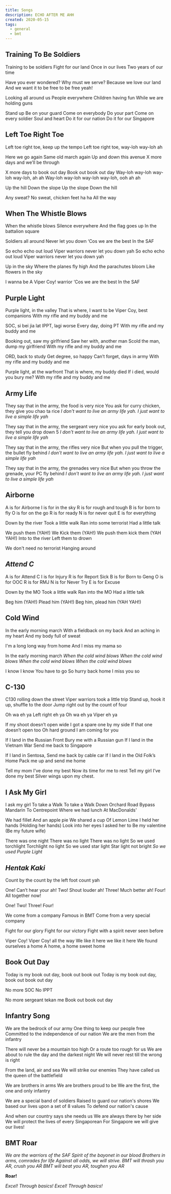 ```yaml
---
title: Songs
description: ECHO AFTER ME AHH
created: 2020-05-15
tags:
  - general
  - bmt
---
```


## Training To Be Soldiers
Training to be soldiers
Fight for our land
Once in our lives
Two years of our time

Have you ever wondered?
Why must we serve?
Because we love our land
And we want it to be free to be free yeah!

Looking all around us
People everywhere
Children having fun
While we are holding guns

Stand up
Be on your guard
Come on everybody
Do your part
Come on every soldier
Soul and heart
Do it for our nation
Do it for our Singapore

## Left Toe Right Toe

Left toe right toe, keep up the tempo
Left toe right toe, way-loh way-loh ah

Here we go again
Same old march again
Up and down this avenue
X more days and we’ll be through

X more days to book out day
Book out book out day
Way-loh way-loh way-loh way-loh, ah ah
Way-loh way-loh way-loh way-loh, ooh ah ah

Up the hill
Down the slope
Up the slope
Down the hill

Any sweat?
No sweat, chicken feet ha ha
All the way

## When The Whistle Blows
When the whistle blows
Silence everywhere
And the flag goes up
In the battalion square

Soldiers all around
Never let you down
‘Cos we are the best
In the SAF

So echo echo out loud
Viper warriors never let you down yah
So echo echo out loud
Viper warriors never let you down yah

Up in the sky
Where the planes fly high
And the parachutes bloom
Like flowers in the sky

I wanna be
A Viper Coy! warrior
‘Cos we are the best
In the SAF

## Purple Light
Purple light, in the valley
That is where, I want to be
Viper Coy, best companions
With my rifle and my buddy and me

SOC, si bei jia lat
IPPT, lagi worse
Every day, doing PT
With my rifle and my buddy and me

Booking out, saw my girlfriend
Saw her with, another man
Scold the man, dump my girlfriend
With my rifle and my buddy and me

ORD, back to study
Get degree, so happy
Can’t forget, days in army
With my rifle and my buddy and me

Purple light, at the warfront
That is where, my buddy died
If i died, would you bury me?
With my rifle and my buddy and me

## Army Life
They say that in the army, the food is very nice
You ask for curry chicken, they give you chao ta rice
*I don't want to live an army life yah.*
*I just want to live a simple life yah*

They say that in the army, the sergeant very nice
you ask for early book out, they tell you drop down 5
*I don't want to live an army life yah.* 
*I just want to live a simple life yah*

They say that in the army, the rifles very nice
But when you pull the trigger, the bullet fly behind
*I don't want to live an army life yah.* 
*I just want to live a simple life yah*

They say that in the army, the grenades very nice
But when you throw the grenade, your PC fly behind
*I don't want to live an army life yah.* 
*I just want to live a simple life yah*

## Airborne
A is for Airborne
I is for in the sky
R is for rough and tough
B is for born to fly
O is for on the go
R is for ready
N is for never quit
E is for everything

Down by the river
Took a little walk
Ran into some terrorist
Had a little talk

We push them (YAH!)
We Kick them (YAH!)
We push them kick them (YAH YAH!)
Into to the river
Left them to drown

We don't need no terrorist
Hanging around

## *Attend C*

A is for Attend C
I is for Injury
R is for Report Sick
B is for Born to Geng
O is for OOC
R is for RMJ
N is for Never Try
E is for Excuse

Down by the MO
Took a little walk
Ran into the MO
Had a little talk

Beg him (YAH!)
Plead him (YAH!)
Beg him, plead him (YAH YAH!)

## Cold Wind
In the early morning march
With a fieldback on my back
And an aching in my heart
And my body full of sweat

I'm a long long way from home
And I miss my mama so

In the early morning march
*When the cold wind blows*
*When the cold wind blows*
*When the cold wind blows*
*When the cold wind blows*

I know I know
You have to go
So hurry back home
I miss you so

## C-130

C130 rolling down the street
Viper warriors took a little trip
Stand up, hook it up, shuffle to the door
Jump right out by the count of four

Oh wa eh ya
Left right eh ya
Oh wa eh ya
Viper eh ya

If my shoot doesn’t open wide
I got a spare one by my side
If that one doesn’t open too
Oh hard ground I am coming for you

If I land in the Russian Front
Bury me with a Russian gun
If I land in the Vietnam War
Send me back to Singapore

If I land in Sentosa,
Send me back by cable car
If I land in the Old Folk’s Home
Pack me up and send me home

Tell my mom I’ve done my best
Now its time for me to rest
Tell my girl I’ve done my best
Silver wings upon my chest.

## I Ask My Girl

I ask my girl
To take a Walk
To take a Walk
Down Orchard Road
Bypass Mandarin
To Centrepoint
Where we had lunch
At MacDonalds'

We had fillet
And an apple pie
We shared a cup
Of Lemon Lime
I held her hands (Holding her hands)
Look into her eyes
I asked her to
Be my valentine (Be my future wife)

There was one night
There was no light
There was no light
So we used torchlight
Torchlight no light
So we used star light
Star light not bright
*So we used Purple Light*

## *Hentak Kaki*
Count by the count by the left foot count yah

One! Can’t hear your ah!
Two! Shout louder ah!
Three! Much better ah!
Four! All together now!

One! Two! Three! Four!

We come from a company
Famous in BMT
Come from a very special company

Fight for our glory
Fight for our victory
Fight with a spirit never seen before

Viper Coy! Viper Coy! all the way
We like it here we like it here
We found ourselves a home
A home, a home sweet home

## Book Out Day
Today is my book out day, book out book out
Today is my book out day, book out book out day

No more SOC
No IPPT

No more sergeant tekan me
Book out book out day

## Infantry Song
We are the bedrock of our army
One thing to keep our people free
Committed to the independence of our nation
We are the men from the infantry

There will never be a mountain too high
Or a route too rough for us
We are about to rule the day and the darkest night
We will never rest till the wrong is right

From the land, air and sea
We will strike our enemies
They have called us the queen of the battlefield

We are brothers in arms
We are brothers proud to be
We are the first, the one and only infantry

We are a special band of soldiers
Raised to guard our nation's shores
We based our lives upon a set of 8 values
To defend our nation's cause

And when our country says she needs us
We are always there by her side
We will protect the lives of every Singaporean
For Singapore we will give our lives!

## BMT Roar

*We are the warriors of the SAF*
*Spirit of the bayonet in our blood*
*Brothers in arms, comrades for life*
*Against all odds, we will strive.* 
*BMT will thrash you AR, crush you AR*
*BMT will beat you AR, toughen you AR*

**Roar!**

*Excel! Through basics!*
*Excel! Through basics!*